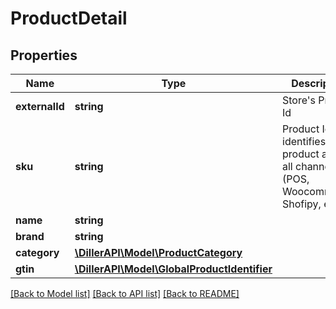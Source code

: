 # ProductDetail

## Properties
Name | Type | Description | Notes
------------ | ------------- | ------------- | -------------
**externalId** | **string** | Store&#x27;s Product Id | [optional] 
**sku** | **string** | Product Id that identifies the product along all channels (POS, Woocommerce, Shofipy, etc.) | [optional] 
**name** | **string** |  | [optional] 
**brand** | **string** |  | [optional] 
**category** | [**\DillerAPI\Model\ProductCategory**](ProductCategory.md) |  | [optional] 
**gtin** | [**\DillerAPI\Model\GlobalProductIdentifier**](GlobalProductIdentifier.md) |  | [optional] 

[[Back to Model list]](../../README.md#documentation-for-models) [[Back to API list]](../../README.md#documentation-for-api-endpoints) [[Back to README]](../../README.md)


